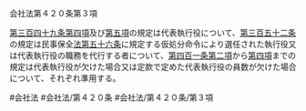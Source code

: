 会社法第４２０条第３項

[第三百四十九条第四項](会社法＿＿＿＿第３４９条第４項)及び[第五項](会社法＿＿＿＿第４２０条第５項)の規定は代表執行役について、[第三百五十二条](会社法＿＿＿＿第３５２条)の規定は民事保全[法第五十六条](会社法＿＿＿＿第５６条第１項)に規定する仮処分命令により選任された執行役又は代表執行役の職務を代行する者について、[第四百一条第二項](会社法＿＿＿＿第４０１条第２項)から[第四項](会社法＿＿＿＿第４２０条第４項)までの規定は代表執行役が欠けた場合又は定款で定めた代表執行役の員数が欠けた場合について、それぞれ準用する。

#会社法
#会社法/第４２０条
#会社法/第４２０条/第３項
